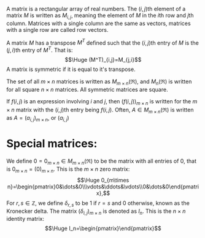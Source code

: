 
A matrix is a rectangular array of real numbers. The $(i,j)$th element of a matrix $M$ is written as $M_{i,j}$, meaning the element of $M$ in the $i$th row and $j$th column. Matrices with a single column are the same as vectors, matrices with a single row are called row vectors.

A matrix $M$ has a transpose $M^T$ defined such that the $(i,j)$th entry of $M$ is the $(j,i)$th entry of $M^T$. That is:
$$\Huge (M^T)_{i,j}=M_{j,i}$$
A matrix is symmetric if it is equal to it's transpose.

The set of all $m\times n$ matrices is written as $M_{m\times n}(\Re)$, and $M_n(\Re)$ is written for all square $n\times n$ matrices. All symmetric matrices are square.

If $f(i, j)$ is an expression involving $i$ and $j$, then $(f(i,j))_{m\times n}$ is written for the $m\times n$ matrix with the $(i,j)$th entry being $f(i,j)$. Often, $A\in M_{m\times n}(\Re)$ is written as $A=(a_{i,j})_{m\times n}$, or $(a_{i,j})$

# Special matrices:

We define $0=0_{m\times n}\in M_{m\times n}(\Re)$ to be the matrix with all entries of 0, that is $0_{m\times n}=(0)_{m\times n}$. This is the $m\times n$ zero matrix:
$$\Huge 0_{m\times n}=\begin{pmatrix}0&\dots&0\\\vdots&\ddots&\vdots\\0&\dots&0\end{pmatrix},$$
For $r,s\in\mathbb{Z}$, we define $\delta_{r,s}$ to be $1$ if $r=s$ and $0$ otherwise, known as the Kronecker delta. The matrix $(\delta_{i,j})_{m\times n}$ is denoted as $I_n$. This is the $n\times n$ identity matrix:
$$\Huge I_n=\begin{pmatrix}\end{pmatrix}$$